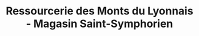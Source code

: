 ---
title: "Ressourcerie des Monts du Lyonnais - Magasin Saint-Symphorien"
url: /saint-symphorien-sur-coise/ressourcerie-des-monts-du-lyonnais-magasin-saint-symphorien/
shop: charité
---